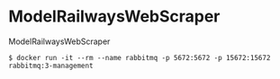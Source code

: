 # ModelRailwaysWebScraper
ModelRailwaysWebScraper



```
$ docker run -it --rm --name rabbitmq -p 5672:5672 -p 15672:15672 rabbitmq:3-management
```